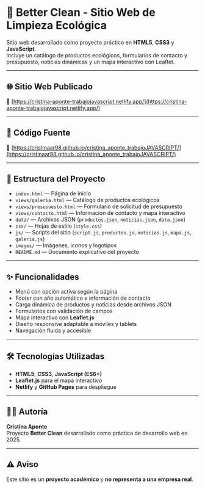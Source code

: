 # 🌿 **Better Clean - Sitio Web de Limpieza Ecológica**

Sitio web desarrollado como proyecto práctico en **HTML5**, **CSS3** y **JavaScript**.  
Incluye un catálogo de productos ecológicos, formularios de contacto y presupuesto, noticias dinámicas y un mapa interactivo con Leaflet.

---

## 🌐 Sitio Web Publicado

🔗 [https://cristina-aponte-trabajojavascript.netlify.app/](https://cristina-aponte-trabajojavascript.netlify.app/)

---

## 📂 Código Fuente

🔗 [https://cristinaar98.github.io/cristina_aponte_trabajoJAVASCRIPT/](https://cristinaar98.github.io/cristina_aponte_trabajoJAVASCRIPT/)

---

## 📁 Estructura del Proyecto

- `index.html` — Página de inicio  
- `views/galeria.html` — Catálogo de productos ecológicos  
- `views/presupuesto.html` — Formulario de solicitud de presupuesto  
- `views/contacto.html` — Información de contacto y mapa interactivo  
- `data/` — Archivos JSON (`productos.json`, `noticias.json`, `data.json`)  
- `css/` — Hojas de estilo (`style.css`)  
- `js/` — Scripts del sitio (`script.js`, `productos.js`, `noticias.js`, `mapa.js`, `galeria.js`)  
- `images/` — Imágenes, iconos y logotipos  
- `README.md` — Documento explicativo del proyecto  

---

## ✨ Funcionalidades

- Menú con opción activa según la página  
- Footer con año automático e información de contacto  
- Carga dinámica de productos y noticias desde archivos JSON  
- Formularios con validación de campos  
- Mapa interactivo con **Leaflet.js**  
- Diseño responsive adaptable a móviles y tablets  
- Navegación fluida y accesible  

---

## 🛠 Tecnologías Utilizadas

- **HTML5**, **CSS3**, **JavaScript (ES6+)**  
- **Leaflet.js** para el mapa interactivo  
- **Netlify** y **GitHub Pages** para despliegue  

---

## 👩‍💻 Autoría

**Cristina Aponte**  
Proyecto **Better Clean** desarrollado como práctica de desarrollo web en 2025.

---

## ⚠️ Aviso

Este sitio es un **proyecto académico** y **no representa a una empresa real**.
